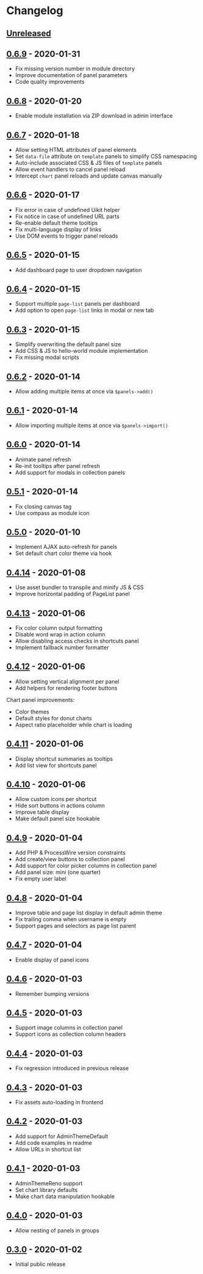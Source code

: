 # Changelog

## [Unreleased]

## [0.6.9] - 2020-01-31

- Fix missing version number in module directory
- Improve documentation of panel parameters
- Code quality improvements

## [0.6.8] - 2020-01-20

- Enable module installation via ZIP download in admin interface

## [0.6.7] - 2020-01-18

- Allow setting HTML attributes of panel elements
- Set `data-file` attribute on `template` panels to simplify CSS namespacing
- Auto-include associated CSS & JS files of `template` panels
- Allow event handlers to cancel panel reload
- Intercept `chart` panel reloads and update canvas manually

## [0.6.6] - 2020-01-17

- Fix error in case of undefined Uikit helper
- Fix notice in case of undefined URL parts
- Re-enable default theme tooltips
- Fix multi-language display of links
- Use DOM events to trigger panel reloads

## [0.6.5] - 2020-01-15

- Add dashboard page to user dropdown navigation

## [0.6.4] - 2020-01-15

- Support multiple `page-list` panels per dashboard
- Add option to open `page-list` links in modal or new tab

## [0.6.3] - 2020-01-15

- Simplify overwriting the default panel size
- Add CSS & JS to hello-world module implementation
- Fix missing modal scripts

## [0.6.2] - 2020-01-14

- Allow adding multiple items at once via `$panels->add()`

## [0.6.1] - 2020-01-14

- Allow importing multiple items at once via `$panels->import()`

## [0.6.0] - 2020-01-14

- Animate panel refresh
- Re-init tooltips after panel refresh
- Add support for modals in collection panels

## [0.5.1] - 2020-01-14

- Fix closing canvas tag
- Use compass as module icon

## [0.5.0] - 2020-01-10

- Implement AJAX auto-refresh for panels
- Set default chart color theme via hook

## [0.4.14] - 2020-01-08

- Use asset bundler to transpile and minify JS & CSS
- Improve horizontal padding of PageList panel

## [0.4.13] - 2020-01-06

- Fix color column output formatting
- Disable word wrap in action column
- Allow disabling access checks in shortcuts panel
- Implement fallback number formatter

## [0.4.12] - 2020-01-06

- Allow setting vertical alignment per panel
- Add helpers for rendering footer buttons

Chart panel improvements:

- Color themes
- Default styles for donut charts
- Aspect ratio placeholder while chart is loading

## [0.4.11] - 2020-01-06

- Display shortcut summaries as tooltips
- Add list view for shortcuts panel

## [0.4.10] - 2020-01-06

- Allow custom icons per shortcut
- Hide sort buttons in actions column
- Improve table display
- Make default panel size hookable

## [0.4.9] - 2020-01-04

- Add PHP & ProcessWire version constraints
- Add create/view buttons to collection panel
- Add support for color picker columns in collection panel
- Add panel size: mini (one quarter)
- Fix empty user label

## [0.4.8] - 2020-01-04

- Improve table and page list display in default admin theme
- Fix trailing comma when username is empty
- Support pages and selectors as page list parent

## [0.4.7] - 2020-01-04

- Enable display of panel icons

## [0.4.6] - 2020-01-03

- Remember bumping versions

## [0.4.5] - 2020-01-03

- Support image columns in collection panel
- Support icons as collection column headers

## [0.4.4] - 2020-01-03

- Fix regression introduced in previous release

## [0.4.3] - 2020-01-03

- Fix assets auto-loading in frontend

## [0.4.2] - 2020-01-03

- Add support for AdminThemeDefault
- Add code examples in readme
- Allow URLs in shortcut list

## [0.4.1] - 2020-01-03

- AdminThemeReno support
- Set chart library defaults
- Make chart data manipulation hookable

## [0.4.0] - 2020-01-03

- Allow nesting of panels in groups

## [0.3.0] - 2020-01-02

- Initial public release

[Unreleased]: https://github.com/philippdaun/processwire-dashboard/compare/v0.6.9...HEAD

[0.6.9]: https://github.com/philippdaun/processwire-dashboard/releases/tag/v0.6.9
[0.6.8]: https://github.com/philippdaun/processwire-dashboard/releases/tag/v0.6.8
[0.6.7]: https://github.com/philippdaun/processwire-dashboard/releases/tag/v0.6.7
[0.6.6]: https://github.com/philippdaun/processwire-dashboard/releases/tag/v0.6.6
[0.6.5]: https://github.com/philippdaun/processwire-dashboard/releases/tag/v0.6.5
[0.6.4]: https://github.com/philippdaun/processwire-dashboard/releases/tag/v0.6.4
[0.6.3]: https://github.com/philippdaun/processwire-dashboard/releases/tag/v0.6.3
[0.6.2]: https://github.com/philippdaun/processwire-dashboard/releases/tag/v0.6.2
[0.6.1]: https://github.com/philippdaun/processwire-dashboard/releases/tag/v0.6.1
[0.6.0]: https://github.com/philippdaun/processwire-dashboard/releases/tag/v0.6.0
[0.5.1]: https://github.com/philippdaun/processwire-dashboard/releases/tag/v0.5.1
[0.5.0]: https://github.com/philippdaun/processwire-dashboard/releases/tag/v0.5.0
[0.4.14]: https://github.com/philippdaun/processwire-dashboard/releases/tag/v0.4.14
[0.4.13]: https://github.com/philippdaun/processwire-dashboard/releases/tag/v0.4.13
[0.4.12]: https://github.com/philippdaun/processwire-dashboard/releases/tag/v0.4.12
[0.4.11]: https://github.com/philippdaun/processwire-dashboard/releases/tag/v0.4.11
[0.4.10]: https://github.com/philippdaun/processwire-dashboard/releases/tag/v0.4.10
[0.4.9]: https://github.com/philippdaun/processwire-dashboard/releases/tag/v0.4.9
[0.4.8]: https://github.com/philippdaun/processwire-dashboard/releases/tag/v0.4.8
[0.4.7]: https://github.com/philippdaun/processwire-dashboard/releases/tag/v0.4.7
[0.4.6]: https://github.com/philippdaun/processwire-dashboard/releases/tag/v0.4.6
[0.4.5]: https://github.com/philippdaun/processwire-dashboard/releases/tag/v0.4.5
[0.4.4]: https://github.com/philippdaun/processwire-dashboard/releases/tag/v0.4.4
[0.4.3]: https://github.com/philippdaun/processwire-dashboard/releases/tag/v0.4.3
[0.4.2]: https://github.com/philippdaun/processwire-dashboard/releases/tag/v0.4.2
[0.4.1]: https://github.com/philippdaun/processwire-dashboard/releases/tag/v0.4.1
[0.4.0]: https://github.com/philippdaun/processwire-dashboard/releases/tag/v0.4.0
[0.3.0]: https://github.com/philippdaun/processwire-dashboard/releases/tag/v0.3.0
